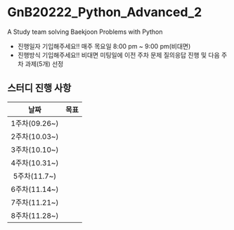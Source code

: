 # GnB20222_Python_Advanced_2
A Study team solving Baekjoon Problems with Python
- 진행일자 기입해주세요!! 매주 목요일 8:00 pm ~ 9:00 pm(비대면)
- 진행방식 기입해주세요!! 비대면 미팅일에 이전 주차 문제 질의응답 진행 및 다음 주차 과제(5개) 선정
## 스터디 진행 사항
|날짜|목표|
|:--:|:--:|
|1주차(09.26~)||
|2주차(10.03~)||
|3주차(10.10~)||
|4주차(10.31~)||
|5주차(11.7~)||
|6주차(11.14~)||
|7주차(11.21~)||
|8주차(11.28~)||
